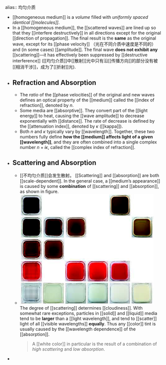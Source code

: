 alias:: 均匀介质

- [[homogeneous medium]] is a *volume* filled with *uniformly spaced identical [[molecules]]*.
- In a [[homogeneous medium]], the [[scattered waves]] are lined up so that they [[interfere destructively]] in all directions except for the original [[direction of propagation]]. 
  The final result is the **same** as the original wave, except for its [[phase velocity]] （光在不同介质中速度是不同的） and (in some cases) [[amplitude]]. 
  The final wave **does not exhibit any** [[scattering]]—it has effectively been suppressed by [[destructive interference]] ([[均匀介质]]中[[散射]]光中只有沿[[传播方向]]的部分没有被[[相消干涉]]，成为了[[折射]]光).
- ## Refraction and Absorption
	- The *ratio* of the [[phase velocities]] of the original and new waves defines an optical property of the [[medium]] called the [[index of refraction]], denoted by $n$.
	- Some media are [[absorptive]]. They convert part of the [[light energy]] to heat, causing the [[wave amplitude]] to decrease exponentially with [[distance]].
	  The rate of decrease is defined by the [[attenuation index]], denoted by $\kappa$ ([[kappa]]).
	- Both $n$ and $κ$ typically vary by [[wavelength]]. 
	  Together, these two numbers fully define **how the [[medium]] affects light of a given [[wavelength]]**, and they are often combined into a single complex number $n + iκ$, called the [[complex index of refraction]].
- ## Scattering and Absorption
	- [[不均匀介质]]会发生散射。
	  [[Scattering]] and [[absorption]] are both [[scale-dependent]].
	  In the general case, a [[medium’s appearance]] is caused by some **combination** of [[scattering]] and [[absorption]], as shown in figure.
	- ![image.png](../assets/image_1694935035848_0.png)
	  The degree of [[scattering]] determines [[cloudiness]].
	  With somewhat rare exceptions, particles in [[solid]] and [[liquid]] media tend to be **larger** than a [[light wavelength]], and tend to [[scatter]] light of all [[visible wavelengths]] **equally**. 
	  Thus any [[color]] tint is usually caused by the [[wavelength dependence]] of the [[absorption]].
	  >A [[white color]] in particular is the result of a combination of *high scattering* and *low absorption*.
-